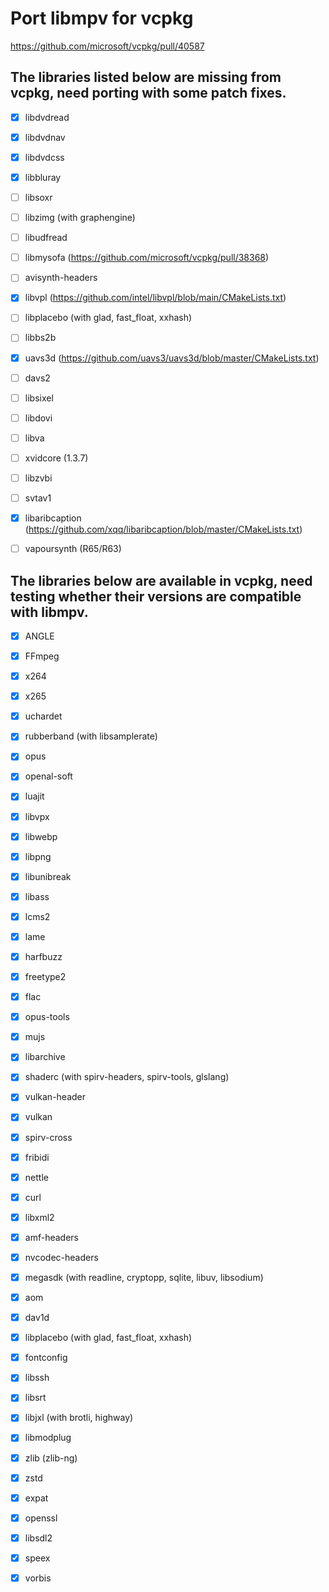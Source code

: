 # Port libmpv for vcpkg

https://github.com/microsoft/vcpkg/pull/40587

## The libraries listed below are missing from vcpkg, need porting with some patch fixes.

 - [x] libdvdread
 - [x] libdvdnav
 - [x] libdvdcss
 - [x] libbluray
 - [ ] libsoxr
 - [ ] libzimg (with graphengine)
 - [ ] libudfread
 - [ ] libmysofa (https://github.com/microsoft/vcpkg/pull/38368)
 - [ ] avisynth-headers
 - [x] libvpl (https://github.com/intel/libvpl/blob/main/CMakeLists.txt)
 - [ ] libplacebo (with glad, fast_float, xxhash)
 - [ ] libbs2b
 - [x] uavs3d (https://github.com/uavs3/uavs3d/blob/master/CMakeLists.txt)
 - [ ] davs2
 - [ ] libsixel
 - [ ] libdovi
 - [ ] libva
 - [ ] xvidcore (1.3.7)
 - [ ] libzvbi
 - [ ] svtav1
 - [x] libaribcaption (https://github.com/xqq/libaribcaption/blob/master/CMakeLists.txt)
 - [ ] vapoursynth (R65/R63)


## The libraries below are available in vcpkg, need testing whether their versions are compatible with libmpv.

 - [x] ANGLE
 - [x] FFmpeg
 - [x] x264
 - [x] x265
 - [x] uchardet
 - [x] rubberband (with libsamplerate)
 - [x] opus
 - [x] openal-soft
 - [x] luajit
 - [x] libvpx
 - [x] libwebp
 - [x] libpng
 - [x] libunibreak
 - [x] libass
 - [x] lcms2
 - [x] lame
 - [x] harfbuzz
 - [x] freetype2
 - [x] flac
 - [x] opus-tools
 - [x] mujs
 - [x] libarchive
 - [x] shaderc (with spirv-headers, spirv-tools, glslang)
 - [x] vulkan-header
 - [x] vulkan
 - [x] spirv-cross
 - [x] fribidi
 - [x] nettle
 - [x] curl
 - [x] libxml2
 - [x] amf-headers
 - [x] nvcodec-headers
 - [x] megasdk (with readline, cryptopp, sqlite, libuv, libsodium)
 - [x] aom
 - [x] dav1d
 - [x] libplacebo (with glad, fast_float, xxhash)
 - [x] fontconfig
 - [x] libssh
 - [x] libsrt
 - [x] libjxl (with brotli, highway)
 - [x] libmodplug
 - [x] zlib (zlib-ng)
 - [x] zstd
 - [x] expat
 - [x] openssl
 - [x] libsdl2
 - [x] speex
 - [x] vorbis

